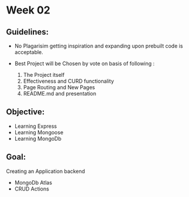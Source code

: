 # Week 02

## Guidelines:
* No Plagarisim getting inspiration and expanding upon prebuilt code is acceptable.
* Best Project will be Chosen by vote on basis of following :

    1. The Project itself
    2. Effectiveness and CURD functionality
    3. Page Routing and New Pages
    4. README.md and presentation

## Objective:
* Learning Express 
* Learning Mongoose 
* Learning MongoDb 

## Goal:
Creating an Application backend
  * MongoDb Atlas
  * CRUD Actions
